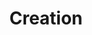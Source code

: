 ---
title: Creation
parent: Panel instance creation
grand_parent: Setup
layout: default
nav_order: 1
---